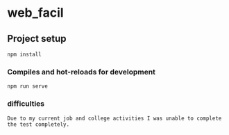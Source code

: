 # web_facil

## Project setup
```
npm install
```

### Compiles and hot-reloads for development
```
npm run serve
```

### difficulties
```
Due to my current job and college activities I was unable to complete the test completely.
```